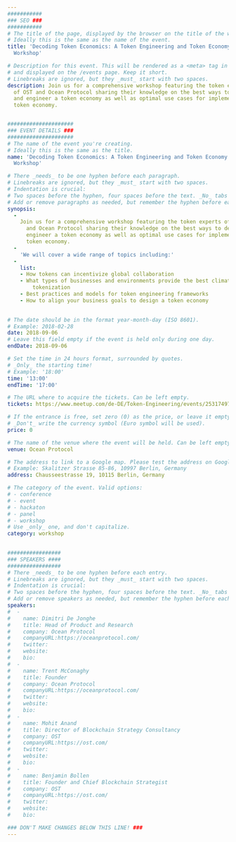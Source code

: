 ```yaml
---
###########
### SEO ###
###########
# The title of the page, displayed by the browser on the title of the window.
# Ideally this is the same as the name of the event.
title: 'Decoding Token Economics: A Token Engineering and Token Economy Design
  Workshop'

# Description for this event. This will be rendered as a <meta> tag in the HTML, 
# and displayed on the /events page. Keep it short.
# Linebreaks are ignored, but they _must_ start with two spaces.
description: Join us for a comprehensive workshop featuring the token experts
  of OST and Ocean Protocol sharing their knowledge on the best ways to design
  and engineer a token economy as well as optimal use cases for implementing a
  token economy.


#####################
### EVENT DETAILS ###
#####################
# The name of the event you're creating.
# Ideally this is the same as the title.
name: 'Decoding Token Economics: A Token Engineering and Token Economy Design
  Workshop'

# There _needs_ to be one hyphen before each paragraph.
# Linebreaks are ignored, but they _must_ start with two spaces.
# Indentation is crucial:
# Two spaces before the hyphen, four spaces before the text. _No_ tabs allowed.
# Add or remove paragraphs as needed, but remember the hyphen before each entry.
synopsis:
  -
    Join us for a comprehensive workshop featuring the token experts of OST
      and Ocean Protocol sharing their knowledge on the best ways to design and
      engineer a token economy as well as optimal use cases for implementing a
      token economy.
  -
    'We will cover a wide range of topics including:'
  -
    list:
    - How tokens can incentivize global collaboration
    - What types of businesses and environments provide the best climate for
        tokenization
    - Best practices and models for token engineering frameworks
    - How to align your business goals to design a token economy
   

# The date should be in the format year-month-day (ISO 8601).
# Example: 2018-02-28
date: 2018-09-06
# Leave this field empty if the event is held only during one day.
endDate: 2018-09-06

# Set the time in 24 hours format, surrounded by quotes.
# _Only_ the starting time!
# Example: '18:00'
time: '13:00'
endTime: '17:00'

# The URL where to acquire the tickets. Can be left empty.
tickets: https://www.meetup.com/de-DE/Token-Engineering/events/253174971/

# If the entrance is free, set zero (0) as the price, or leave it empty.
# _Don't_ write the currency symbol (Euro symbol will be used).
price: 0

# The name of the venue where the event will be held. Can be left empty.
venue: Ocean Protocol

# The address to link to a Google map. Please test the address on Google Maps.
# Example: Skalitzer Strasse 85-86, 10997 Berlin, Germany
address: Chausseestrasse 19, 10115 Berlin, Germany

# The category of the event. Valid options:
# - conference
# - event
# - hackaton
# - panel
# - workshop
# Use _only_ one, and don't capitalize.
category: workshop

 
#################
### SPEAKERS ####
#################
# There _needs_ to be one hyphen before each entry.
# Linebreaks are ignored, but they _must_ start with two spaces.
# Indentation is crucial:
# Two spaces before the hyphen, four spaces before the text. _No_ tabs allowed.
# Add or remove speakers as needed, but remember the hyphen before each entry.
speakers:
#  -
#    name: Dimitri De Jonghe 
#    title: Head of Product and Research
#    company: Ocean Protocol
#    companyURL:https://oceanprotocol.com/
#    twitter: 
#    website: 
#    bio: 
#  -
#    name: Trent McConaghy
#    title: Founder
#    company: Ocean Protocol
#    companyURL:https://oceanprotocol.com/
#    twitter: 
#    website: 
#    bio: 
#  -
#    name: Mohit Anand 
#    title: Director of Blockchain Strategy Consultancy 
#    company: OST
#    companyURL:https://ost.com/
#    twitter: 
#    website: 
#    bio: 
#  -
#    name: Benjamin Bollen
#    title: Founder and Chief Blockchain Strategist
#    company: OST 
#    companyURL:https://ost.com/
#    twitter: 
#    website: 
#    bio: 

### DON'T MAKE CHANGES BELOW THIS LINE! ###
---
```

<!-- ### DON'T MAKE CHANGES BELOW THIS LINE! ### -->

<Event-Content/>
